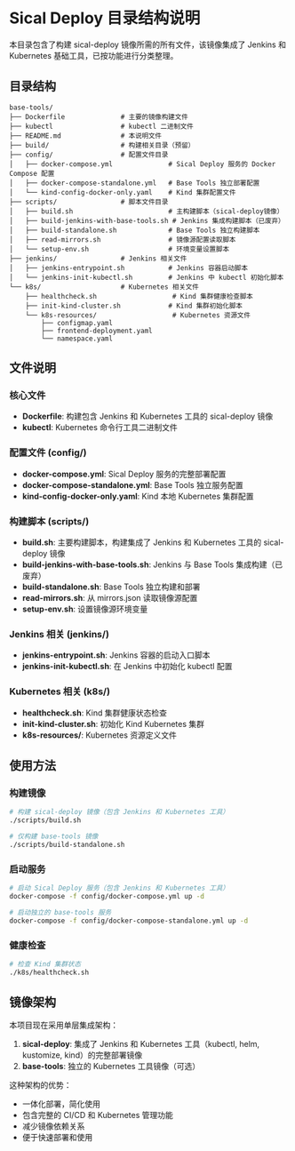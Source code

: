 # Sical Deploy 目录结构说明

本目录包含了构建 sical-deploy 镜像所需的所有文件，该镜像集成了 Jenkins 和 Kubernetes 基础工具，已按功能进行分类整理。

## 目录结构

```
base-tools/
├── Dockerfile              # 主要的镜像构建文件
├── kubectl                 # kubectl 二进制文件
├── README.md               # 本说明文件
├── build/                  # 构建相关目录（预留）
├── config/                 # 配置文件目录
│   ├── docker-compose.yml              # Sical Deploy 服务的 Docker Compose 配置
│   ├── docker-compose-standalone.yml   # Base Tools 独立部署配置
│   └── kind-config-docker-only.yaml    # Kind 集群配置文件
├── scripts/                # 脚本文件目录
│   ├── build.sh                        # 主构建脚本（sical-deploy镜像）
│   ├── build-jenkins-with-base-tools.sh # Jenkins 集成构建脚本（已废弃）
│   ├── build-standalone.sh             # Base Tools 独立构建脚本
│   ├── read-mirrors.sh                 # 镜像源配置读取脚本
│   └── setup-env.sh                    # 环境变量设置脚本
├── jenkins/                # Jenkins 相关文件
│   ├── jenkins-entrypoint.sh           # Jenkins 容器启动脚本
│   └── jenkins-init-kubectl.sh         # Jenkins 中 kubectl 初始化脚本
└── k8s/                    # Kubernetes 相关文件
    ├── healthcheck.sh                   # Kind 集群健康检查脚本
    ├── init-kind-cluster.sh            # Kind 集群初始化脚本
    └── k8s-resources/                   # Kubernetes 资源文件
        ├── configmap.yaml
        ├── frontend-deployment.yaml
        └── namespace.yaml
```

## 文件说明

### 核心文件
- **Dockerfile**: 构建包含 Jenkins 和 Kubernetes 工具的 sical-deploy 镜像
- **kubectl**: Kubernetes 命令行工具二进制文件

### 配置文件 (config/)
- **docker-compose.yml**: Sical Deploy 服务的完整部署配置
- **docker-compose-standalone.yml**: Base Tools 独立服务配置
- **kind-config-docker-only.yaml**: Kind 本地 Kubernetes 集群配置

### 构建脚本 (scripts/)
- **build.sh**: 主要构建脚本，构建集成了 Jenkins 和 Kubernetes 工具的 sical-deploy 镜像
- **build-jenkins-with-base-tools.sh**: Jenkins 与 Base Tools 集成构建（已废弃）
- **build-standalone.sh**: Base Tools 独立构建和部署
- **read-mirrors.sh**: 从 mirrors.json 读取镜像源配置
- **setup-env.sh**: 设置镜像源环境变量

### Jenkins 相关 (jenkins/)
- **jenkins-entrypoint.sh**: Jenkins 容器的启动入口脚本
- **jenkins-init-kubectl.sh**: 在 Jenkins 中初始化 kubectl 配置

### Kubernetes 相关 (k8s/)
- **healthcheck.sh**: Kind 集群健康状态检查
- **init-kind-cluster.sh**: 初始化 Kind Kubernetes 集群
- **k8s-resources/**: Kubernetes 资源定义文件

## 使用方法

### 构建镜像
```bash
# 构建 sical-deploy 镜像（包含 Jenkins 和 Kubernetes 工具）
./scripts/build.sh

# 仅构建 base-tools 镜像
./scripts/build-standalone.sh
```

### 启动服务
```bash
# 启动 Sical Deploy 服务（包含 Jenkins 和 Kubernetes 工具）
docker-compose -f config/docker-compose.yml up -d

# 启动独立的 base-tools 服务
docker-compose -f config/docker-compose-standalone.yml up -d
```

### 健康检查
```bash
# 检查 Kind 集群状态
./k8s/healthcheck.sh
```

## 镜像架构

本项目现在采用单层集成架构：
1. **sical-deploy**: 集成了 Jenkins 和 Kubernetes 工具（kubectl, helm, kustomize, kind）的完整部署镜像
2. **base-tools**: 独立的 Kubernetes 工具镜像（可选）

这种架构的优势：
- 一体化部署，简化使用
- 包含完整的 CI/CD 和 Kubernetes 管理功能
- 减少镜像依赖关系
- 便于快速部署和使用